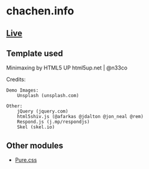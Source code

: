 # chachen.info

## [Live](http://www.chachen.info/)

## Template used

Minimaxing by HTML5 UP
html5up.net | @n33co

Credits:

	Demo Images:
		Unsplash (unsplash.com)

	Other:
		jQuery (jquery.com)
		html5shiv.js (@afarkas @jdalton @jon_neal @rem)
		Respond.js (j.mp/respondjs)
		Skel (skel.io)

## Other modules

- [Pure.css](http://purecss.io/)
